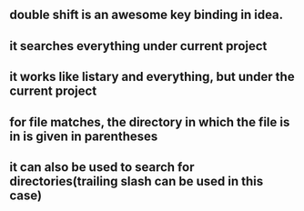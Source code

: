 double shift is an awesome key binding in idea.
---
it searches everything under current project
---
it works like **listary** and **everything**, but under the current project
---
for file matches, the directory in which the file is in is given in parentheses
---
it can also be used to search for directories(trailing slash can be used in this case)
---